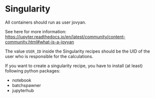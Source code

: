 # Singularity

All containers should run as user jovyan.

See here for more information:
https://jupyter.readthedocs.io/en/latest/community/content-community.html#what-is-a-jovyan

The value `USER_ID` inside the Singularity recipes should be the UID of the user who is responsible for the calculations.

If you want to create a singularity recipe, you have to install (at least) following python packages:

* notebook
* batchspawner
* jupyterhub
